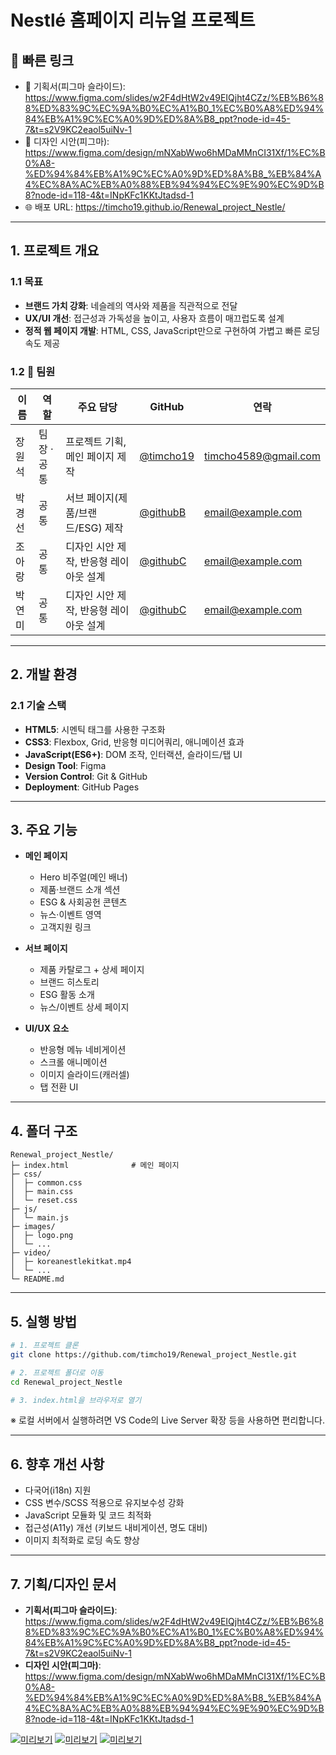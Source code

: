 # Nestlé 홈페이지 리뉴얼 프로젝트

## 🔗 빠른 링크
- 📑 기획서(피그마 슬라이드): https://www.figma.com/slides/w2F4dHtW2v49EIQjht4CZz/%EB%B6%88%ED%83%9C%EC%9A%B0%EC%A1%B0_1%EC%B0%A8%ED%94%84%EB%A1%9C%EC%A0%9D%ED%8A%B8_ppt?node-id=45-7&t=s2V9KC2eaol5uiNv-1 
- 🎨 디자인 시안(피그마): https://www.figma.com/design/mNXabWwo6hMDaMMnCI31Xf/1%EC%B0%A8-%ED%94%84%EB%A1%9C%EC%A0%9D%ED%8A%B8_%EB%84%A4%EC%8A%AC%EB%A0%88%EB%94%94%EC%9E%90%EC%9D%B8?node-id=118-4&t=INpKFc1KKtJtadsd-1
- 🌐 배포 URL: https://timcho19.github.io/Renewal_project_Nestle/

---

## 1. 프로젝트 개요

### 1.1 목표
- **브랜드 가치 강화**: 네슬레의 역사와 제품을 직관적으로 전달
- **UX/UI 개선**: 접근성과 가독성을 높이고, 사용자 흐름이 매끄럽도록 설계
- **정적 웹 페이지 개발**: HTML, CSS, JavaScript만으로 구현하여 가볍고 빠른 로딩 속도 제공

### 1.2 👥 팀원
| 이름 | 역할 | 주요 담당 | GitHub | 연락 |
| --- | --- | --- | --- | --- |
| 장원석 | 팀장 · 공통 | 프로젝트 기획, 메인 페이지 제작 | [@timcho19](https://github.com/timcho19) | timcho4589@gmail.com |
| 박경선 | 공통 | 서브 페이지(제품/브랜드/ESG) 제작 | [@githubB](https://github.com/githubB) | email@example.com |
| 조아랑 | 공통 | 디자인 시안 제작, 반응형 레이아웃 설계 | [@githubC](https://github.com/githubC) | email@example.com |
| 박연미 | 공통 | 디자인 시안 제작, 반응형 레이아웃 설계 | [@githubC](https://github.com/githubC) | email@example.com |

---

## 2. 개발 환경

### 2.1 기술 스택
- **HTML5**: 시멘틱 태그를 사용한 구조화
- **CSS3**: Flexbox, Grid, 반응형 미디어쿼리, 애니메이션 효과
- **JavaScript(ES6+)**: DOM 조작, 인터랙션, 슬라이드/탭 UI
- **Design Tool**: Figma
- **Version Control**: Git & GitHub
- **Deployment**: GitHub Pages

---

## 3. 주요 기능

- **메인 페이지**
  - Hero 비주얼(메인 배너)
  - 제품·브랜드 소개 섹션
  - ESG & 사회공헌 콘텐츠
  - 뉴스·이벤트 영역
  - 고객지원 링크

- **서브 페이지**
  - 제품 카탈로그 + 상세 페이지
  - 브랜드 히스토리
  - ESG 활동 소개
  - 뉴스/이벤트 상세 페이지

- **UI/UX 요소**
  - 반응형 메뉴 네비게이션
  - 스크롤 애니메이션
  - 이미지 슬라이드(캐러셀)
  - 탭 전환 UI

---

## 4. 폴더 구조
```
Renewal_project_Nestle/
├─ index.html              # 메인 페이지
├─ css/
│  ├─ common.css
│  ├─ main.css
│  └─ reset.css
├─ js/
│  └─ main.js
├─ images/
│  ├─ logo.png
│  └─ ...
├─ video/
│  ├─ koreanestlekitkat.mp4
│  └─ ...
└─ README.md
```

---

## 5. 실행 방법
```bash
# 1. 프로젝트 클론
git clone https://github.com/timcho19/Renewal_project_Nestle.git

# 2. 프로젝트 폴더로 이동
cd Renewal_project_Nestle

# 3. index.html을 브라우저로 열기
```
※ 로컬 서버에서 실행하려면 VS Code의 Live Server 확장 등을 사용하면 편리합니다.

---

## 6. 향후 개선 사항
- 다국어(i18n) 지원
- CSS 변수/SCSS 적용으로 유지보수성 강화
- JavaScript 모듈화 및 코드 최적화
- 접근성(A11y) 개선 (키보드 내비게이션, 명도 대비)
- 이미지 최적화로 로딩 속도 향상

---

## 7. 기획/디자인 문서
- **기획서(피그마 슬라이드)**: https://www.figma.com/slides/w2F4dHtW2v49EIQjht4CZz/%EB%B6%88%ED%83%9C%EC%9A%B0%EC%A1%B0_1%EC%B0%A8%ED%94%84%EB%A1%9C%EC%A0%9D%ED%8A%B8_ppt?node-id=45-7&t=s2V9KC2eaol5uiNv-1 
- **디자인 시안(피그마)**: https://www.figma.com/design/mNXabWwo6hMDaMMnCI31Xf/1%EC%B0%A8-%ED%94%84%EB%A1%9C%EC%A0%9D%ED%8A%B8_%EB%84%A4%EC%8A%AC%EB%A0%88%EB%94%94%EC%9E%90%EC%9D%B8?node-id=118-4&t=INpKFc1KKtJtadsd-1

[![미리보기](./images/thumbnail1.jpg)](https://www.figma.com/file/XXXX "피그마 슬라이드")
[![미리보기](./images/thumbnail2.jpg)](https://www.figma.com/file/XXXX "피그마 슬라이드")
[![미리보기](./images/thumbnail3.jpg)](https://www.figma.com/file/XXXX "피그마 슬라이드")
